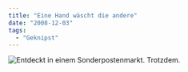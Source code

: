 ```yaml
---
title: "Eine Hand wäscht die andere"
date: "2008-12-03"
tags:
  - "Geknipst"
---
```


![Entdeckt in einem Sonderpostenmarkt. Trotzdem.](/images/codecandies/img_0011.jpg)
